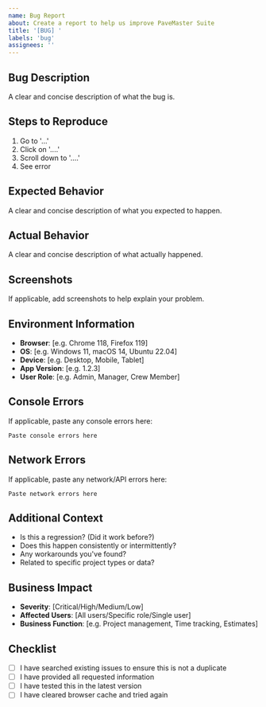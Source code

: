 ```yaml
---
name: Bug Report
about: Create a report to help us improve PaveMaster Suite
title: '[BUG] '
labels: 'bug'
assignees: ''
---
```


## Bug Description
A clear and concise description of what the bug is.

## Steps to Reproduce
1. Go to '...'
2. Click on '....'
3. Scroll down to '....'
4. See error

## Expected Behavior
A clear and concise description of what you expected to happen.

## Actual Behavior
A clear and concise description of what actually happened.

## Screenshots
If applicable, add screenshots to help explain your problem.

## Environment Information
- **Browser**: [e.g. Chrome 118, Firefox 119]
- **OS**: [e.g. Windows 11, macOS 14, Ubuntu 22.04]
- **Device**: [e.g. Desktop, Mobile, Tablet]
- **App Version**: [e.g. 1.2.3]
- **User Role**: [e.g. Admin, Manager, Crew Member]

## Console Errors
If applicable, paste any console errors here:
```
Paste console errors here
```

## Network Errors
If applicable, paste any network/API errors here:
```
Paste network errors here
```

## Additional Context
- Is this a regression? (Did it work before?)
- Does this happen consistently or intermittently?
- Any workarounds you've found?
- Related to specific project types or data?

## Business Impact
- **Severity**: [Critical/High/Medium/Low]
- **Affected Users**: [All users/Specific role/Single user]
- **Business Function**: [e.g. Project management, Time tracking, Estimates]

## Checklist
- [ ] I have searched existing issues to ensure this is not a duplicate
- [ ] I have provided all requested information
- [ ] I have tested this in the latest version
- [ ] I have cleared browser cache and tried again